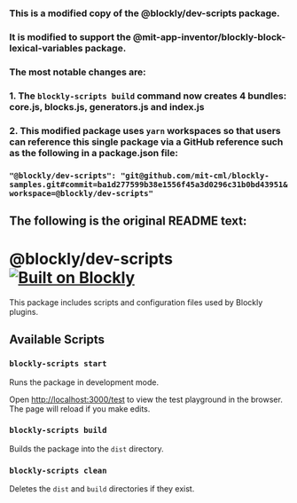 ### This is a modified copy of the @blockly/dev-scripts package.
### It is modified to support the @mit-app-inventor/blockly-block-lexical-variables package.
### The most notable changes are:
### 1. The `blockly-scripts build` command now creates 4 bundles: core.js, blocks.js, generators.js and index.js
### 2. This modified package uses `yarn` workspaces so that users can reference this single package via a GitHub reference such as the following in a package.json file:
### `"@blockly/dev-scripts": "git@github.com/mit-cml/blockly-samples.git#commit=ba1d277599b38e1556f45a3d0296c31b0bd43951&workspace=@blockly/dev-scripts"`

## The following is the original README text:

# @blockly/dev-scripts [![Built on Blockly](https://tinyurl.com/built-on-blockly)](https://github.com/google/blockly)

This package includes scripts and configuration files used by Blockly plugins.

## Available Scripts

### `blockly-scripts start`

Runs the package in development mode.

Open [http://localhost:3000/test](http://localhost:3000/test) to view the test
playground in the browser. The page will reload if you make edits.

### `blockly-scripts build`

Builds the package into the `dist` directory.

### `blockly-scripts clean`

Deletes the `dist` and `build` directories if they exist.
